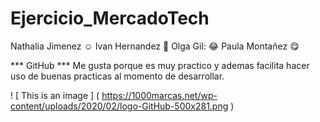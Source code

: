 # Ejercicio_MercadoTech
Nathalia Jimenez :relaxed:
Ivan Hernandez :ghost:
Olga Gil: :joy:
Paula Montañez :yum:

*** GitHub ***
Me gusta porque es muy practico y ademas facilita hacer uso de buenas practicas al momento de desarrollar.

! [ This is an image ] ( https://1000marcas.net/wp-content/uploads/2020/02/logo-GitHub-500x281.png )